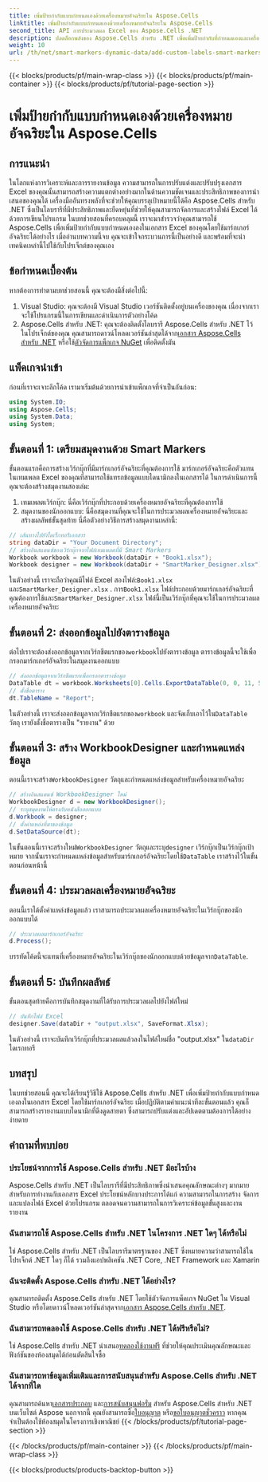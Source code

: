 ```yaml
---
title: เพิ่มป้ายกำกับแบบกำหนดเองด้วยเครื่องหมายอัจฉริยะใน Aspose.Cells
linktitle: เพิ่มป้ายกำกับแบบกำหนดเองด้วยเครื่องหมายอัจฉริยะใน Aspose.Cells
second_title: API การประมวลผล Excel ของ Aspose.Cells .NET
description: ปลดล็อกพลังของ Aspose.Cells สำหรับ .NET เพื่อเพิ่มป้ายกำกับที่กำหนดเองและเครื่องหมายอัจฉริยะลงในเอกสาร Excel ของคุณ ทำตามบทช่วยสอนทีละขั้นตอนนี้เพื่อสร้างรายงานที่น่าดึงดูดและมีชีวิตชีวา
weight: 10
url: /th/net/smart-markers-dynamic-data/add-custom-labels-smart-markers/
---
```


{{< blocks/products/pf/main-wrap-class >}}
{{< blocks/products/pf/main-container >}}
{{< blocks/products/pf/tutorial-page-section >}}

# เพิ่มป้ายกำกับแบบกำหนดเองด้วยเครื่องหมายอัจฉริยะใน Aspose.Cells

## การแนะนำ
ในโลกแห่งการวิเคราะห์และการรายงานข้อมูล ความสามารถในการปรับแต่งและปรับปรุงเอกสาร Excel ของคุณนั้นสามารถสร้างความแตกต่างอย่างมากในด้านความชัดเจนและประสิทธิภาพของการนำเสนอของคุณได้ เครื่องมืออันทรงพลังที่จะช่วยให้คุณบรรลุเป้าหมายนี้ได้คือ Aspose.Cells สำหรับ .NET ซึ่งเป็นไลบรารีที่มีประสิทธิภาพและยืดหยุ่นที่ช่วยให้คุณสามารถจัดการและสร้างไฟล์ Excel ได้ด้วยการเขียนโปรแกรม
ในบทช่วยสอนที่ครอบคลุมนี้ เราจะมาสำรวจว่าคุณสามารถใช้ Aspose.Cells เพื่อเพิ่มป้ายกำกับแบบกำหนดเองลงในเอกสาร Excel ของคุณโดยใช้มาร์กเกอร์อัจฉริยะได้อย่างไร เมื่ออ่านบทความนี้จบ คุณจะเข้าใจกระบวนการนี้เป็นอย่างดี และพร้อมที่จะนำเทคนิคเหล่านี้ไปใช้กับโปรเจ็กต์ของคุณเอง
## ข้อกำหนดเบื้องต้น
หากต้องการทำตามบทช่วยสอนนี้ คุณจะต้องมีสิ่งต่อไปนี้:
1. Visual Studio: คุณจะต้องมี Visual Studio เวอร์ชันติดตั้งอยู่บนเครื่องของคุณ เนื่องจากเราจะใช้โปรแกรมนี้ในการเขียนและดำเนินการตัวอย่างโค้ด
2.  Aspose.Cells สำหรับ .NET: คุณจะต้องติดตั้งไลบรารี Aspose.Cells สำหรับ .NET ไว้ในโปรเจ็กต์ของคุณ คุณสามารถดาวน์โหลดเวอร์ชันล่าสุดได้จาก[เอกสาร Aspose.Cells สำหรับ .NET](https://reference.aspose.com/cells/net/) หรือใช้[ตัวจัดการแพ็กเกจ NuGet](https://www.nuget.org/packages/Aspose.Cells/) เพื่อติดตั้งมัน
## แพ็คเกจนำเข้า
ก่อนที่เราจะเจาะลึกโค้ด เรามาเริ่มต้นด้วยการนำเข้าแพ็กเกจที่จำเป็นกันก่อน:
```csharp
using System.IO;
using Aspose.Cells;
using System.Data;
using System;
```
## ขั้นตอนที่ 1: เตรียมสมุดงานด้วย Smart Markers
ขั้นตอนแรกคือการสร้างเวิร์กบุ๊กที่มีมาร์กเกอร์อัจฉริยะที่คุณต้องการใช้ มาร์กเกอร์อัจฉริยะคือตัวแทนในเทมเพลต Excel ของคุณที่สามารถใช้แทรกข้อมูลแบบไดนามิกลงในเอกสารได้
ในการดำเนินการนี้ คุณจะต้องสร้างสมุดงานสองเล่ม:
1. เทมเพลตเวิร์กบุ๊ก: นี่คือเวิร์กบุ๊กที่ประกอบด้วยเครื่องหมายอัจฉริยะที่คุณต้องการใช้
2. สมุดงานของนักออกแบบ: นี่คือสมุดงานที่คุณจะใช้ในการประมวลผลเครื่องหมายอัจฉริยะและสร้างผลลัพธ์ขั้นสุดท้าย
นี่คือตัวอย่างวิธีการสร้างสมุดงานเหล่านี้:
```csharp
// เส้นทางไปยังไดเร็กทอรีเอกสาร
string dataDir = "Your Document Directory";
// สร้างอินสแตนซ์ของเวิร์กบุ๊กจากไฟล์เทมเพลตที่มี Smart Markers
Workbook workbook = new Workbook(dataDir + "Book1.xlsx");
Workbook designer = new Workbook(dataDir + "SmartMarker_Designer.xlsx");
```
 ในตัวอย่างนี้ เราจะถือว่าคุณมีไฟล์ Excel สองไฟล์:`Book1.xlsx` และ`SmartMarker_Designer.xlsx` . การ`Book1.xlsx` ไฟล์ประกอบด้วยมาร์กเกอร์อัจฉริยะที่คุณต้องการใช้และ`SmartMarker_Designer.xlsx` ไฟล์นี้เป็นเวิร์กบุ๊กที่คุณจะใช้ในการประมวลผลเครื่องหมายอัจฉริยะ
## ขั้นตอนที่ 2: ส่งออกข้อมูลไปยังตารางข้อมูล
 ต่อไปเราจะต้องส่งออกข้อมูลจากเวิร์กชีตแรกของ`workbook`ไปยังตารางข้อมูล ตารางข้อมูลนี้จะใช้เพื่อกรอกมาร์กเกอร์อัจฉริยะในสมุดงานออกแบบ
```csharp
// ส่งออกข้อมูลจากเวิร์กชีตแรกเพื่อกรอกตารางข้อมูล
DataTable dt = workbook.Worksheets[0].Cells.ExportDataTable(0, 0, 11, 5, true);
// ตั้งชื่อตาราง
dt.TableName = "Report";
```
 ในตัวอย่างนี้ เราจะส่งออกข้อมูลจากเวิร์กชีตแรกของ`workbook` และจัดเก็บเอาไว้ใน`DataTable` วัตถุ เรายังตั้งชื่อตารางเป็น "รายงาน" ด้วย
## ขั้นตอนที่ 3: สร้าง WorkbookDesigner และกำหนดแหล่งข้อมูล
 ตอนนี้เราจะสร้าง`WorkbookDesigner` วัตถุและกำหนดแหล่งข้อมูลสำหรับเครื่องหมายอัจฉริยะ
```csharp
// สร้างอินสแตนซ์ WorkbookDesigner ใหม่
WorkbookDesigner d = new WorkbookDesigner();
// ระบุสมุดงานให้ตรงกับหนังสือออกแบบ
d.Workbook = designer;
// ตั้งค่าแหล่งที่มาของข้อมูล
d.SetDataSource(dt);
```
 ในขั้นตอนนี้เราจะสร้างใหม่`WorkbookDesigner` วัตถุและระบุ`designer` เวิร์กบุ๊กเป็นเวิร์กบุ๊กเป้าหมาย จากนั้นเราจะกำหนดแหล่งข้อมูลสำหรับมาร์กเกอร์อัจฉริยะโดยใช้`DataTable` เราสร้างไว้ในขั้นตอนก่อนหน้านี้
## ขั้นตอนที่ 4: ประมวลผลเครื่องหมายอัจฉริยะ
ตอนนี้เราได้ตั้งค่าแหล่งข้อมูลแล้ว เราสามารถประมวลผลเครื่องหมายอัจฉริยะในเวิร์กบุ๊กของนักออกแบบได้
```csharp
// ประมวลผลมาร์กเกอร์อัจฉริยะ
d.Process();
```
บรรทัดโค้ดนี้จะแทนที่เครื่องหมายอัจฉริยะในเวิร์กบุ๊กของนักออกแบบด้วยข้อมูลจาก`DataTable`.
## ขั้นตอนที่ 5: บันทึกผลลัพธ์
ขั้นตอนสุดท้ายคือการบันทึกสมุดงานที่ได้รับการประมวลผลไปยังไฟล์ใหม่
```csharp
// บันทึกไฟล์ Excel
designer.Save(dataDir + "output.xlsx", SaveFormat.Xlsx);
```
 ในตัวอย่างนี้ เราจะบันทึกเวิร์กบุ๊กที่ประมวลผลแล้วลงในไฟล์ใหม่ชื่อ "output.xlsx" ใน`dataDir` ไดเรกทอรี
## บทสรุป
ในบทช่วยสอนนี้ คุณจะได้เรียนรู้วิธีใช้ Aspose.Cells สำหรับ .NET เพื่อเพิ่มป้ายกำกับแบบกำหนดเองลงในเอกสาร Excel โดยใช้มาร์กเกอร์อัจฉริยะ เมื่อปฏิบัติตามคำแนะนำทีละขั้นตอนแล้ว คุณก็สามารถสร้างรายงานแบบไดนามิกที่ดึงดูดสายตา ซึ่งสามารถปรับแต่งและอัปเดตตามต้องการได้อย่างง่ายดาย
## คำถามที่พบบ่อย
### ประโยชน์จากการใช้ Aspose.Cells สำหรับ .NET มีอะไรบ้าง
Aspose.Cells สำหรับ .NET เป็นไลบรารีที่มีประสิทธิภาพซึ่งนำเสนอคุณลักษณะต่างๆ มากมายสำหรับการทำงานกับเอกสาร Excel ประโยชน์หลักบางประการได้แก่ ความสามารถในการสร้าง จัดการ และแปลงไฟล์ Excel ด้วยโปรแกรม ตลอดจนความสามารถในการวิเคราะห์ข้อมูลขั้นสูงและงานรายงาน
### ฉันสามารถใช้ Aspose.Cells สำหรับ .NET ในโครงการ .NET ใดๆ ได้หรือไม่
ใช่ Aspose.Cells สำหรับ .NET เป็นไลบรารีมาตรฐานของ .NET ซึ่งหมายความว่าสามารถใช้ในโปรเจ็กต์ .NET ใดๆ ก็ได้ รวมถึงแอปพลิเคชัน .NET Core, .NET Framework และ Xamarin
### ฉันจะติดตั้ง Aspose.Cells สำหรับ .NET ได้อย่างไร?
 คุณสามารถติดตั้ง Aspose.Cells สำหรับ .NET โดยใช้ตัวจัดการแพ็คเกจ NuGet ใน Visual Studio หรือโดยดาวน์โหลดเวอร์ชันล่าสุดจาก[เอกสาร Aspose.Cells สำหรับ .NET](https://reference.aspose.com/cells/net/).
### ฉันสามารถทดลองใช้ Aspose.Cells สำหรับ .NET ได้ฟรีหรือไม่?
 ใช่ Aspose.Cells สำหรับ .NET นำเสนอ[ทดลองใช้งานฟรี](https://releases.aspose.com/) ที่ช่วยให้คุณประเมินคุณลักษณะและฟังก์ชันของห้องสมุดได้ก่อนตัดสินใจซื้อ
### ฉันสามารถหาข้อมูลเพิ่มเติมและการสนับสนุนสำหรับ Aspose.Cells สำหรับ .NET ได้จากที่ใด
 คุณสามารถค้นหา[เอกสารประกอบ](https://reference.aspose.com/cells/net/) และ[การสนับสนุนฟอรั่ม](https://forum.aspose.com/c/cells/9) สำหรับ Aspose.Cells สำหรับ .NET บนเว็บไซต์ Aspose นอกจากนี้ คุณยังสามารถซื้อ[ใบอนุญาต](https://purchase.aspose.com/buy) หรือ[ขอใบอนุญาตชั่วคราว](https://purchase.aspose.com/temporary-license/) หากคุณจำเป็นต้องใช้ห้องสมุดในโครงการเชิงพาณิชย์
{{< /blocks/products/pf/tutorial-page-section >}}

{{< /blocks/products/pf/main-container >}}
{{< /blocks/products/pf/main-wrap-class >}}

{{< blocks/products/products-backtop-button >}}
